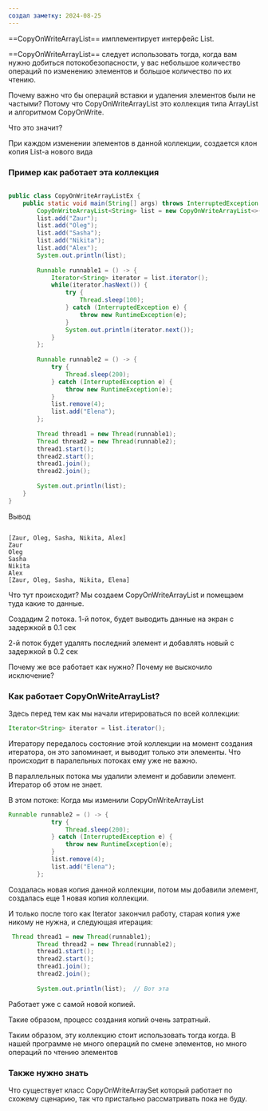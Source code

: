 ```yaml
---
создал заметку: 2024-08-25
---
```

==CopyOnWriteArrayList== имплементирует интерфейс List.

==CopyOnWriteArrayList== следует использовать тогда, когда
вам нужно добиться потокобезопасности, у вас
небольшое количество операций по изменению
элементов и большое количество по их чтению.

Почему важно что бы операций вставки и удаления элементов были не частыми?
Потому что CopyOnWriteArrayList это коллекция типа ArrayList и алгоритмом CopyOnWrite.

Что это значит? 

При каждом изменении элементов в данной коллекции, создается клон копия List-a нового вида

### Пример как работает эта коллекция

```java

public class CopyOnWriteArrayListEx {  
    public static void main(String[] args) throws InterruptedException {  
        CopyOnWriteArrayList<String> list = new CopyOnWriteArrayList<>();  
        list.add("Zaur");  
        list.add("Oleg");  
        list.add("Sasha");  
        list.add("Nikita");  
        list.add("Alex");  
        System.out.println(list);  
  
        Runnable runnable1 = () -> {  
            Iterator<String> iterator = list.iterator();  
            while(iterator.hasNext()) {  
                try {  
                    Thread.sleep(100);  
                } catch (InterruptedException e) {  
                    throw new RuntimeException(e);  
                }  
                System.out.println(iterator.next());  
            }  
        };  
  
        Runnable runnable2 = () -> {  
            try {  
                Thread.sleep(200);  
            } catch (InterruptedException e) {  
                throw new RuntimeException(e);  
            }  
            list.remove(4);  
            list.add("Elena");  
        };  
  
        Thread thread1 = new Thread(runnable1);  
        Thread thread2 = new Thread(runnable2);  
        thread1.start();  
        thread2.start();  
        thread1.join();  
        thread2.join();  
  
        System.out.println(list);  
    }  
}
```
Вывод
```console

[Zaur, Oleg, Sasha, Nikita, Alex]
Zaur
Oleg
Sasha
Nikita
Alex
[Zaur, Oleg, Sasha, Nikita, Elena]

```

Что тут происходит? 
Мы создаем CopyOnWriteArrayList и помещаем туда какие то данные.

Создадим 2 потока. 
1-й поток, будет выводить данные на экран с задержкой в 0.1 сек

2-й поток будет удалять последний элемент и добавлять новый с задержкой в 0.2 сек

Почему же все работает как нужно? Почему не выскочило исключение? 

### Как работает CopyOnWriteArrayList?

Здесь перед тем как мы начали итерироваться по всей коллекции: 
```java
Iterator<String> iterator = list.iterator();  
```

Итератору передалось состояние этой коллекции на момент создания итератора, он это запоминает, и выводит только эти элементы. Что происходит в паралельных потоках ему уже не важно.

В параллельных потока мы удалили элемент и добавили элемент. Итератор об этом не знает.

В этом потоке: 
Когда мы изменили CopyOnWriteArrayList
```java
Runnable runnable2 = () -> {  
            try {  
                Thread.sleep(200);  
            } catch (InterruptedException e) {  
                throw new RuntimeException(e);  
            }  
            list.remove(4);  
            list.add("Elena");  
        }; 
```

Создалась новая копия данной коллекции, потом мы добавили элемент, создалась еще 1 новая копия коллекции.

И только после того как Iterator закончил работу, старая копия уже никому не нужна, и следующая итерация: 

```java
 Thread thread1 = new Thread(runnable1);  
        Thread thread2 = new Thread(runnable2);  
        thread1.start();  
        thread2.start();  
        thread1.join();  
        thread2.join();  
  
        System.out.println(list);  // Вот эта
```

Работает уже с самой новой копией.

Такие образом, процесс создания копий очень затратный.

Таким образом, эту коллекцию стоит использовать тогда когда. В нашей программе не много операций по смене элементов, но много операций по чтению элементов

### Также нужно знать
 Что существует класс CopyOnWriteArraySet который работает по схожему сценарию, так что пристально рассматривать пока не буду.
